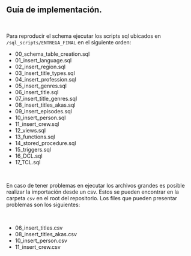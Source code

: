 ## Guía de implementación.
<br>

Para reproducir el schema ejecutar los scripts sql ubicados en `/sql_scripts/ENTREGA_FINAL` en el siguiente orden:
<br>

- 00_schema_table_creation.sql
- 01_insert_language.sql
- 02_insert_region.sql
- 03_insert_title_types.sql
- 04_insert_profession.sql
- 05_insert_genres.sql
- 06_insert_title.sql
- 07_insert_title_genres.sql
- 08_insert_titles_akas.sql
- 09_insert_episodes.sql
- 10_insert_person.sql
- 11_insert_crew.sql
- 12_views.sql
- 13_functions.sql
- 14_stored_procedure.sql
- 15_triggers.sql
- 16_DCL.sql
- 17_TCL.sql

<br>

En caso de tener problemas en ejecutar los archivos grandes es posible realizar la importación desde un csv. Estos se pueden encontrar en la carpeta `csv` en el root del repositorio.
Los files que pueden presentar problemas son los siguientes:

<br>

- 06_insert_titles.csv
- 08_insert_titles_akas.csv
- 10_insert_person.csv
- 11_insert_crew.csv